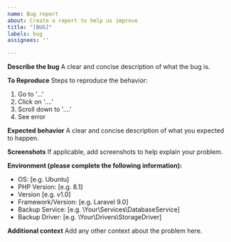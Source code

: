 ```yaml
---
name: Bug report
about: Create a report to help us improve
title: "[BUG]"
labels: bug
assignees: ''

---
```


**Describe the bug**
A clear and concise description of what the bug is.

**To Reproduce**
Steps to reproduce the behavior:
1. Go to '...'
2. Click on '....'
3. Scroll down to '....'
4. See error

**Expected behavior**
A clear and concise description of what you expected to happen.

**Screenshots**
If applicable, add screenshots to help explain your problem.

**Environment (please complete the following information):**
 - OS: [e.g. Ubuntu]
 - PHP Version: [e.g. 8.1]
 - Version [e.g. v1.0]
 - Framework/Version: [e.g. Laravel 9.0]
 - Backup Service: [e.g. \Your\Services\DatabaseService]
 - Backup Driver: [e.g. \Your\Drivers\StorageDriver]

**Additional context**
Add any other context about the problem here.
